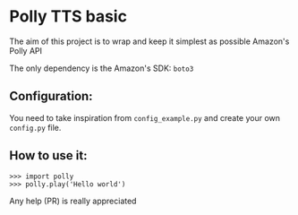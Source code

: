 # Polly TTS basic

The aim of this project is to wrap and keep it simplest as possible Amazon's Polly API

The only dependency is the Amazon's SDK: `boto3`

## Configuration:
You need to take inspiration from `config_example.py` and create your own `config.py` file.

## How to use it:
```
>>> import polly
>>> polly.play('Hello world')
```

Any help (PR) is really appreciated
